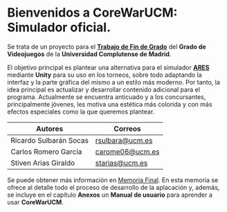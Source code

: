 # Bienvenidos a **CoreWarUCM: Simulador oficial**.

Se trata de un proyecto para el [**Trabajo de Fin de Grado**](https://informatica.ucm.es/tfgs-2021-2022) del **Grado de Videojuegos** de la **Universidad Complutense de Madrid**.

El objetivo principal es plantear una alternativa para el simulador [**ARES**](https://corewar.co.uk/ares.htm) mediante **Unity** para su uso en los torneos, sobre todo adaptando la interfaz y la parte gráfica del mismo a un estilo más moderno. Por tanto, la idea principal es actualizar y desarrollar contenido adicional para el programa. Actualmente se encuentra anticuado y a los concursantes, principalmente jóvenes, les motiva una estética más colorida y con más efectos especiales como la que queremos plantear.

|Autores|Correos|
|-|-|
|Ricardo Sulbarán Socas| rsulbara@ucm.es|
|Carlos Romero García| carome06@ucm.es|
|Stiven Arias Giraldo| starias@ucm.es|

Se puede obtener más información en [Memoria Final](https://github.com/CoreWarUCM/Simulator/blob/main/Memoria.pdf). En esta memoria se ofrece al detalle todo el proceso de desarrollo de la aplacación y, además, se incluye en el capítulo **Anexos** un **Manual de usuario** para aprender a usar **CoreWarUCM**.